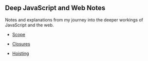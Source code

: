 ## Deep JavaScript and Web Notes

Notes and explanations from my journey into the deeper workings of JavaScript and the web.

- [Scope](./scopes/scope.md)

- [Closures](./closures/closures.md)

- [Hoisting](./hoisting/hoisting.md)
